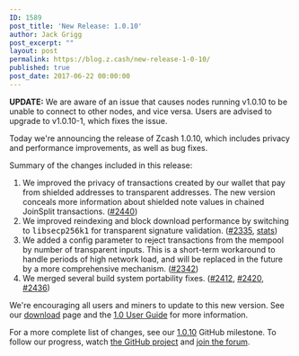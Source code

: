 ```yaml
---
ID: 1589
post_title: 'New Release: 1.0.10'
author: Jack Grigg
post_excerpt: ""
layout: post
permalink: https://blog.z.cash/new-release-1-0-10/
published: true
post_date: 2017-06-22 00:00:00
---
```

<strong>UPDATE:</strong> We are aware of an issue that causes nodes running v1.0.10 to be unable to connect to other nodes, and vice versa. Users are advised to upgrade to v1.0.10-1, which fixes the issue.

Today we're announcing the release of Zcash 1.0.10, which includes privacy and performance improvements, as well as bug fixes.

Summary of the changes included in this release:
<ol class="arabic simple">
 	<li>We improved the privacy of transactions created by our wallet that pay from shielded addresses to transparent addresses. The new version conceals more information about shielded note values in chained JoinSplit transactions. (<a class="reference external" href="https://github.com/zcash/zcash/pull/2440">#2440</a>)</li>
 	<li>We improved reindexing and block download performance by switching to <tt class="docutils literal">libsecp256k1</tt> for transparent signature validation. (<a class="reference external" href="https://github.com/zcash/zcash/pull/2335">#2335</a>, <a class="reference external" href="https://speed.z.cash/comparison/?exe=1%2B305%2C1%2B320&amp;ben=15%2C14%2C11&amp;env=1&amp;hor=true&amp;bas=1%2B305&amp;chart=normal+bars">stats</a>)</li>
 	<li>We added a config parameter to reject transactions from the mempool by number of transparent inputs. This is a short-term workaround to handle periods of high network load, and will be replaced in the future by a more comprehensive mechanism. (<a class="reference external" href="https://github.com/zcash/zcash/pull/2342">#2342</a>)</li>
 	<li>We merged several build system portability fixes. (<a class="reference external" href="https://github.com/zcash/zcash/pull/2412">#2412</a>, <a class="reference external" href="https://github.com/zcash/zcash/pull/2420">#2420</a>, <a class="reference external" href="https://github.com/zcash/zcash/pull/2436">#2436</a>)</li>
</ol>
We're encouraging all users and miners to update to this new version. See our <a class="reference external" href="https://z.cash/download.html">download</a> page and the <a class="reference external" href="https://zcash.readthedocs.io/en/latest/rtd_pages/rtd_docs/user_guide.html">1.0 User Guide</a> for more information.

For a more complete list of changes, see our <a class="reference external" href="https://github.com/zcash/zcash/milestone/54?closed=1">1.0.10</a> GitHub milestone. To follow our progress, watch <a class="reference external" href="https://github.com/zcash/zcash/milestones">the GitHub project</a> and <a class="reference external" href="https://forum.z.cash/">join the forum</a>.